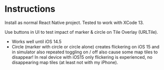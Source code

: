 # Instructions

Install as normal React Native project. Tested to work with XCode 13.

Use buttons in UI to test impact of marker & circle on Tile Overlay (URLTile).

- Works well until iOS 14.5
- Circle (marker with circle or circle alone) creates flickering on iOS 15 and in simulator also repeated toggling on / off also cause some map tiles to disappear! In real device with iOS15 only flickering is experienced, no disappearing map tiles (at least not with my iPhone).
